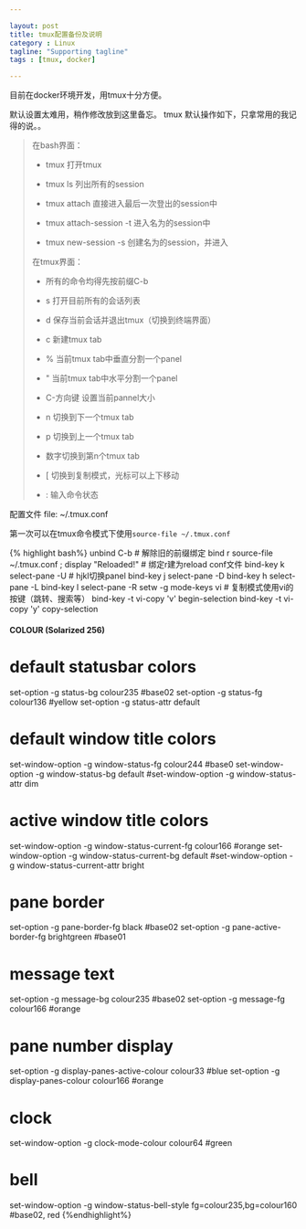 ```yaml
---

layout: post
title: tmux配置备份及说明
category : Linux
tagline: "Supporting tagline"
tags : [tmux, docker]

---
```


目前在docker环境开发，用tmux十分方便。

默认设置太难用，稍作修改放到这里备忘。
tmux 默认操作如下，只拿常用的我记得的说。。

>在bash界面：
>
>   * tmux  打开tmux
>
>   * tmux ls 列出所有的session
>
>   * tmux attach 直接进入最后一次登出的session中
>
>   * tmux attach-session -t <session-name> 进入名为<session-name>的session中
>
>   * tmux new-session -s <session-name> 创建名为<session-name>的session，并进入
>
>在tmux界面：
>
>   * 所有的命令均得先按前缀C-b
>
>   * s 打开目前所有的会话列表
>
>   * d 保存当前会话并退出tmux（切换到终端界面）
>
>   * c 新建tmux tab
>
>   * % 当前tmux tab中垂直分割一个panel
>
>   * " 当前tmux tab中水平分割一个panel
>
>   * C-方向键 设置当前pannel大小
>
>   * n 切换到下一个tmux tab
>
>   * p 切换到上一个tmux tab
>
>   * 数字切换到第n个tmux tab
>
>   * [ 切换到复制模式，光标可以上下移动
>
>   * : 输入命令状态


配置文件
file: ~/.tmux.conf

第一次可以在tmux命令模式下使用`source-file ~/.tmux.conf`

{% highlight bash%}
unbind C-b  # 解除旧的前缀绑定
bind r source-file ~/.tmux.conf \; display "Reloaded!"  # 绑定r建为reload conf文件
bind-key k select-pane -U  # hjkl切换panel
bind-key j select-pane -D
bind-key h select-pane -L
bind-key l select-pane -R
setw -g mode-keys vi  # 复制模式使用vi的按键（跳转、搜索等）
bind-key -t vi-copy 'v' begin-selection
bind-key -t vi-copy 'y' copy-selection

#### COLOUR (Solarized 256)

# default statusbar colors
set-option -g status-bg colour235 #base02
set-option -g status-fg colour136 #yellow
set-option -g status-attr default

# default window title colors
set-window-option -g window-status-fg colour244 #base0
set-window-option -g window-status-bg default
#set-window-option -g window-status-attr dim

# active window title colors
set-window-option -g window-status-current-fg colour166 #orange
set-window-option -g window-status-current-bg default
#set-window-option -g window-status-current-attr bright

# pane border
set-option -g pane-border-fg black #base02
set-option -g pane-active-border-fg brightgreen #base01

# message text
set-option -g message-bg colour235 #base02
set-option -g message-fg colour166 #orange

# pane number display
set-option -g display-panes-active-colour colour33 #blue
set-option -g display-panes-colour colour166 #orange

# clock
set-window-option -g clock-mode-colour colour64 #green

# bell
set-window-option -g window-status-bell-style fg=colour235,bg=colour160 #base02, red
{%endhighlight%}
